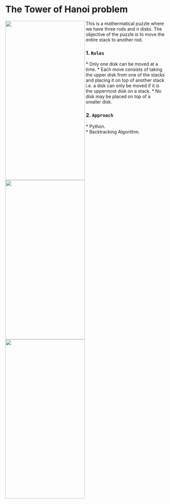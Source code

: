 # The Tower of Hanoi problem
<img align="left" src="https://aperiodical.com/wp-content/uploads/2019/03/20190218140750_IMG_0808-1024x683.jpg" width="250" height="500">
This is a mathermatical puzzle where we have three rods and n disks. The objective of the puzzle is to move the entire
stack to another rod. 

### 1. `Rules`
<img align="left" src="https://media.geeksforgeeks.org/wp-content/uploads/tower-of-hanoi.png" width="250" height="500">
* Only one disk can be moved at a time.
* Each move consists of taking the upper disk from one of the stacks and placing it on top of another stack
i.e. a disk can only be moved if it is the uppermost disk on a stack.
* No disk may be placed on top of a smaller disk.
<br>

### 2. `Approach` 
<img align="left" src="https://cdn.programiz.com/sites/tutorial2program/files/ba-state-space-tree.png" width="250" height="500">
* Python. <br>
* Backtracking Algorithm.
<br>



